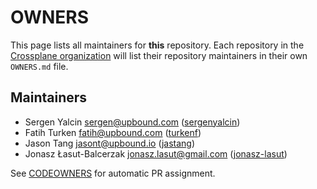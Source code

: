 <!--
SPDX-FileCopyrightText: 2023 The Crossplane Authors <https://crossplane.io>

SPDX-License-Identifier: CC-BY-4.0
-->

# OWNERS

This page lists all maintainers for **this** repository. Each repository in the
[Crossplane organization](https://github.com/crossplane/) will list their
repository maintainers in their own `OWNERS.md` file.


## Maintainers

* Sergen Yalcin <sergen@upbound.com> ([sergenyalcin](https://github.com/sergenyalcin))
* Fatih Turken <fatih@upbound.com> ([turkenf](https://github.com/turkenf))
* Jason Tang <jasont@upbound.io> ([jastang](https://github.com/jastang))
* Jonasz Łasut-Balcerzak <jonasz.lasut@gmail.com> ([jonasz-lasut](https://github.com/jonasz-lasut))

See [CODEOWNERS](./CODEOWNERS) for automatic PR assignment.

